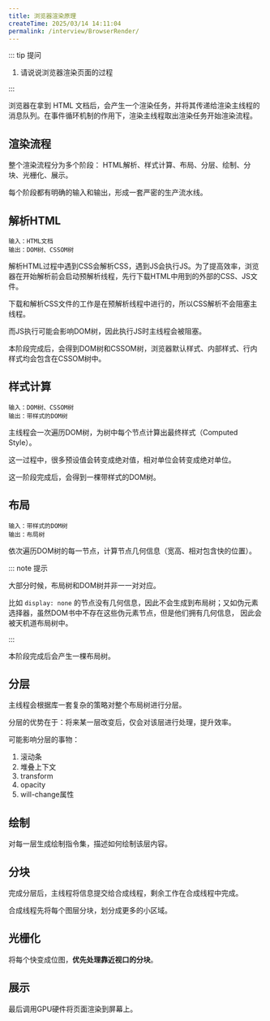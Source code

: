 ```yaml
---
title: 浏览器渲染原理
createTime: 2025/03/14 14:11:04
permalink: /interview/BrowserRender/
---
```


::: tip 提问

1. 请说说浏览器渲染页面的过程

:::

浏览器在拿到 HTML 文档后，会产生一个渲染任务，并将其传递给渲染主线程的消息队列。在事件循环机制的作用下，渲染主线程取出渲染任务开始渲染流程。

## 渲染流程
整个渲染流程分为多个阶段： HTML解析、样式计算、布局、分层、绘制、分块、光栅化、展示。

每个阶段都有明确的输入和输出，形成一套严密的生产流水线。

## 解析HTML
```:no-line-numbers
输入：HTML文档
输出：DOM树、CSSOM树
```
解析HTML过程中遇到CSS会解析CSS，遇到JS会执行JS。为了提高效率，浏览器在开始解析前会启动预解析线程，先行下载HTML中用到的外部的CSS、JS文件。

下载和解析CSS文件的工作是在预解析线程中进行的，所以CSS解析不会阻塞主线程。

而JS执行可能会影响DOM树，因此执行JS时主线程会被阻塞。

本阶段完成后，会得到DOM树和CSSOM树，浏览器默认样式、内部样式、行内样式均会包含在CSSOM树中。

## 样式计算
```:no-line-numbers
输入：DOM树、CSSOM树
输出：带样式的DOM树
```
主线程会一次遍历DOM树，为树中每个节点计算出最终样式（Computed Style）。

这一过程中，很多预设值会转变成绝对值，相对单位会转变成绝对单位。

这一阶段完成后，会得到一棵带样式的DOM树。

## 布局
```:no-line-numbers
输入：带样式的DOM树
输出：布局树
```
依次遍历DOM树的每一节点，计算节点几何信息（宽高、相对包含快的位置）。

::: note 提示

大部分时候，布局树和DOM树并非一一对对应。

比如 `display: none` 的节点没有几何信息，因此不会生成到布局树；又如伪元素选择器，虽然DOM书中不存在这些伪元素节点，但是他们拥有几何信息，
因此会被天机道布局树中。

:::

本阶段完成后会产生一棵布局树。

## 分层
主线程会根据库一套复杂的策略对整个布局树进行分层。

分层的优势在于：将来某一层改变后，仅会对该层进行处理，提升效率。

可能影响分层的事物：

1. 滚动条
2. 堆叠上下文
3. transform
4. opacity
5. will-change属性

## 绘制
对每一层生成绘制指令集，描述如何绘制该层内容。

## 分块
完成分层后，主线程将信息提交给合成线程，剩余工作在合成线程中完成。

合成线程先将每个图层分块，划分成更多的小区域。

## 光栅化
将每个快变成位图，**优先处理靠近视口的分块**。

## 展示
最后调用GPU硬件将页面渲染到屏幕上。
